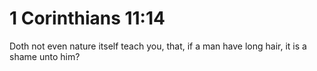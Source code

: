 # 1 Corinthians 11:14

Doth not even nature itself teach you, that, if a man have long hair, it is a shame unto him?